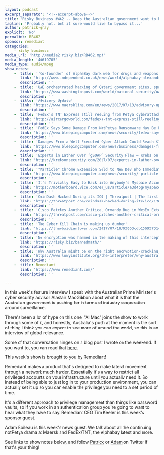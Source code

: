 ```yaml
---
layout: podcast
excerpt_separator: '<!--excerpt-above-->'
title: 'Risky Business #462 -- Does the Australian government want to break encryption?'
tagline: 'Probably not, but it sure would like to bypass it...'
author: patrick-gray
explicit: 'No'
permalink: RB462
sponsor: remediant
categories:
    - risky-business
media_url: 'http://media2.risky.biz/RB462.mp3'
media_length: '40619705'
media_type: audio/mpeg
show_notes:
    -  title: '‘Co-founder’ of AlphaBay dark web for drugs and weapons found dead in cell | The Independent'
       link: 'http://www.independent.co.uk/news/world/alphabay-alexandre-cazes-dark-web-dark-net-hanged-thailand-bangkok-narcotics-suicide-drug-a7843626.html'
       description: '' 
    -  title: 'UAE orchestrated hacking of Qatari government sites, sparking regional upheaval, according to U.S. intelligence officials - The Washington Post'
       link: 'https://www.washingtonpost.com/world/national-security/uae-hacked-qatari-government-sites-sparking-regional-upheaval-according-to-us-intelligence-officials/2017/07/16/00c46e54-698f-11e7-8eb5-cbccc2e7bfbf_story.html?utm_term=.dc6df807be6d'
       description: '' 
    -  title: 'Advisory Update'
       link: 'https://www.maerskline.com/en/news/2017/07/13/advisory-update'
       description: '' 
    -  title: 'FedEx’s TNT Express still reeling from Petya cyberattack last month | Air Cargo World'
       link: 'http://aircargoworld.com/fedexs-tnt-express-still-reeling-from-petya-cyberattack-last-month/'
       description: '' 
    -  title: 'FedEx Says Some Damage From NotPetya Ransomware May Be Permanent'
       link: 'https://www.bleepingcomputer.com/news/security/fedex-says-some-damage-from-notpetya-ransomware-may-be-permanent/'
       description: '' 
    -  title: 'Damages From a Well Executed Cyber Attack Could Reach $121.4 Billion'
       link: 'https://www.bleepingcomputer.com/news/business/damages-from-a-well-executed-cyber-attack-could-reach-121-4-billion/'
       description: '' 
    -  title: 'Experts in Lather Over ‘gSOAP’ Security Flaw — Krebs on Security'
       link: 'https://krebsonsecurity.com/2017/07/experts-in-lather-over-gsoap-security-flaw/'
       description: '' 
    -  title: '"Particle" Chrome Extension Sold to New Dev Who Immediately Turns It Into Adware'
       link: 'https://www.bleepingcomputer.com/news/security/-particle-chrome-extension-sold-to-new-dev-who-immediately-turns-it-into-adware/'
       description: '' 
    -  title: 'It’s Trivially Easy to Hack into Anybody’s Myspace Account - Motherboard'
       link: 'https://motherboard.vice.com/en_us/article/a3d4pg/myspace-account-recovery-hack'
       description: '' 
    -  title: 'CoinDash Hacked During its ICO | Threatpost | The first stop for security news'
       link: 'https://threatpost.com/coindash-hacked-during-its-ico/126906/'
       description: '' 
    -  title: 'Cisco Patches Another Critical Ormandy Bug in WebEx Extension | Threatpost | The first stop for security news'
       link: 'https://threatpost.com/cisco-patches-another-critical-ormandy-bug-in-webex-extension/126879/'
       description: '' 
    -  title: 'The Cyber Kill Chain is making us dumber'
       link: 'https://theobsidiantower.com/2017/07/18/03853cdb10695731c8bb15518c0ceb58a5fe428d.html'
       description: '' 
    -  title: 'No encryption was harmed in the making of this intercept - Risky Business'
       link: 'https://risky.biz/bannedmath/'
       description: '' 
    -  title: 'Why Australia might be on the right encryption-cracking track'
       link: 'https://www.lowyinstitute.org/the-interpreter/why-australia-might-be-right-encryption-cracking-track'
       description: '' 
    -  title: Remediant
       link: 'https://www.remediant.com/'
       description: '' 

---
```

In this week's feature interview I speak with the Australian Prime Minister's cyber security advisor Alastair MacGibbon about what it is that the Australian government is pushing for in terms of industry cooperation around surveillance. 

There's been a lot of hype on this one. "Al Mac" joins the show to work through some of it, and honestly, Australia's push at the moment is the sort of thing I think you can expect to see more of around the world, so this is an interview of global relevance.

Some of that conversation hinges on a blog post I wrote on the weekend. If you want to, you can read that <a href='https://risky.biz/bannedmath/'>here</a>.

This week's show is brought to you by Remediant! 

Remediant makes a product that's designed to make lateral movement through a network much harder. Essentially it's a way to restrict all privileged accounts on your infrastructure until you actually need it. So instead of being able to just log in to your production environment, you can actually set it up so you can enable the privilege you need to a set period of time.

It's a different approach to privilege management than things like password vaults, so if you work in an authentication group you're going to want to hear what they have to say. Remediant CEO Tim Keeler is this week's sponsor guest.

Adam Boileau is this week's news guest. We talk about all the continuing notPetya drama at Maersk and FedEx/TNT, the Alphabay latest and more.

See links to show notes below, and follow <a href='https://twitter.com/riskybusiness'>Patrick</a> or <a href='https://twitter.com/metlstorm'>Adam</a> on Twitter if that's your thing!